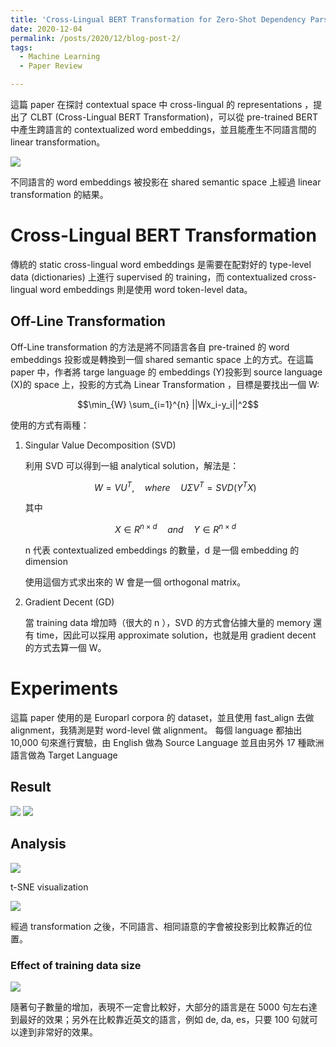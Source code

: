 ```yaml
---
title: 'Cross-Lingual BERT Transformation for Zero-Shot Dependency Parsing'
date: 2020-12-04
permalink: /posts/2020/12/blog-post-2/
tags:
  - Machine Learning
  - Paper Review

---
```


這篇 paper 在探討 contextual space 中 cross-lingual 的 representations ，提出了 CLBT (Cross-Lingual BERT Transformation)，可以從 pre-trained BERT 中產生跨語言的 contextualized word embeddings，並且能產生不同語言間的 linear transformation。

<img src="/binomial14.github.io/images/posts/2020-12-04/introduction.png"/>

不同語言的 word embeddings 被投影在 shared semantic space 上經過 linear transformation 的結果。

# Cross-Lingual BERT Transformation

傳統的 static cross-lingual word embeddings 是需要在配對好的 type-level data (dictionaries) 上進行 supervised 的 training，而 contextualized cross-lingual word embeddings 則是使用 word token-level data。

## Off-Line Transformation

Off-Line transformation 的方法是將不同語言各自 pre-trained 的 word embeddings 投影或是轉換到一個 shared semantic space 上的方式。在這篇 paper 中，作者將 targe language 的 embeddings (Y)投影到 source language (X)的 space 上，投影的方式為 Linear Transformation ，目標是要找出一個 W:

$$\min_{W} \sum_{i=1}^{n} ||Wx_i-y_i||^2$$

使用的方式有兩種：

1. Singular Value Decomposition (SVD)

    利用 SVD 可以得到一組 analytical solution，解法是：

    $$W = VU^T,\quad where\quad U \Sigma V^T = SVD(Y^TX)$$

    其中

    $$X \in R^{n\times d} \quad and \quad Y \in R^{n\times d}$$

    n 代表 contextualized embeddings 的數量，d 是一個 embedding 的 dimension

    使用這個方式求出來的 W 會是一個 orthogonal matrix。

2. Gradient Decent (GD)

    當 training data 增加時（很大的 n ），SVD 的方式會佔據大量的 memory 還有 time，因此可以採用 approximate solution，也就是用 gradient decent 的方式去算一個 W。

# Experiments

這篇 paper 使用的是 Europarl corpora 的 dataset，並且使用 fast_align 去做 alignment，我猜測是對 word-level 做 alignment。 每個 language 都抽出 10,000 句來進行實驗，由 English 做為 Source Language 並且由另外 17 種歐洲語言做為 Target Language

## Result

<img src="/binomial14.github.io/images/posts/2020-12-04/result1.png"/>

<img src="/binomial14.github.io/images/posts/2020-12-04/result2.png">

## Analysis

<img src="/binomial14.github.io/images/posts/2020-12-04/before.png"/>

t-SNE visualization

<img src="/binomial14.github.io/images/posts/2020-12-04/after.png"/>

經過 transformation 之後，不同語言、相同語意的字會被投影到比較靠近的位置。

### Effect of training data size

<img src="/binomial14.github.io/images/posts/2020-12-04/size.png">

隨著句子數量的增加，表現不一定會比較好，大部分的語言是在 5000 句左右達到最好的效果；另外在比較靠近英文的語言，例如 de, da, es，只要 100 句就可以達到非常好的效果。